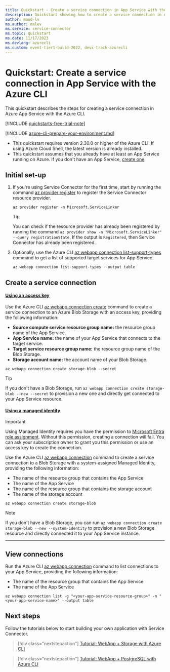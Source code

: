 ```yaml
---
title: Quickstart - Create a service connection in App Service with the Azure CLI
description: Quickstart showing how to create a service connection in App Service with the Azure CLI
author: maud-lv
ms.author: malev
ms.service: service-connector
ms.topic: quickstart
ms.date: 11/17/2023
ms.devlang: azurecli
ms.custom: event-tier1-build-2022, devx-track-azurecli
---
```

# Quickstart: Create a service connection in App Service with the Azure CLI

This quickstart describes the steps for creating a service connection in Azure App Service with the Azure CLI.

[!INCLUDE [quickstarts-free-trial-note](../../includes/quickstarts-free-trial-note.md)]

[!INCLUDE [azure-cli-prepare-your-environment.md](~/articles/reusable-content/azure-cli/azure-cli-prepare-your-environment.md)]

- This quickstart requires version 2.30.0 or higher of the Azure CLI. If using Azure Cloud Shell, the latest version is already installed.
- This quickstart assumes that you already have at least an App Service running on Azure. If you don't have an App Service, [create one](../app-service/quickstart-dotnetcore.md).

## Initial set-up

1. If you're using Service Connector for the first time, start by running the command [az provider register](/cli/azure/provider#az-provider-register) to register the Service Connector resource provider.

   ```azurecli
   az provider register -n Microsoft.ServiceLinker
   ```

   > [!TIP]
   > You can check if the resource provider has already been registered by running the command  `az provider show -n "Microsoft.ServiceLinker" --query registrationState`. If the output is `Registered`, then Service Connector has already been registered.
   >
2. Optionally, use the Azure CLI [az webapp connection list-support-types](/cli/azure/webapp/connection#az-webapp-connection-list-support-types) command to get a list of supported target services for App Service.

   ```azurecli
   az webapp connection list-support-types --output table
   ```

## Create a service connection

#### [Using an access key](#tab/Using-access-key)

Use the Azure CLI [az webapp connection create](/cli/azure/webapp/connection/create) command to create a service connection to an Azure Blob Storage with an access key, providing the following information:

- **Source compute service resource group name:** the resource group name of the App Service.
- **App Service name:** the name of your App Service that connects to the target service.
- **Target service resource group name:** the resource group name of the Blob Storage.
- **Storage account name:** the account name of your Blob Storage.

```azurecli
az webapp connection create storage-blob --secret
```

> [!TIP]
> If you don't have a Blob Storage, run `az webapp connection create storage-blob --new --secret` to provision a new one and directly get connected to your App Service resource.

#### [Using a managed identity](#tab/Using-Managed-Identity)

> [!IMPORTANT]
> Using Managed Identity requires you have the permission to [Microsoft Entra role assignment](../active-directory/managed-identities-azure-resources/howto-assign-access-portal.md). Without this permission, creating a connection will fail. You can ask your subscription owner to grant you this permission or use an access key to create the connection.

Use the Azure CLI [az webapp connection](/cli/azure/webapp/connection) command to create a service connection to a Blob Storage with a system-assigned Managed Identity, providing the following information:

- The name of the resource group that contains the App Service
- The name of the App Service
- The name of the resource group that contains the storage account
- The name of the storage account

```azurecli
az webapp connection create storage-blob
```

> [!NOTE]
> If you don't have a Blob Storage, you can run `az webapp connection create storage-blob --new --system-identity` to provision a new Blob Storage resource and directly connected it to your App Service instance.

---

## View connections

Run the Azure CLI [az webapp connection](/cli/azure/webapp/connection) command to list connections to your App Service, providing the following information:

- The name of the resource group that contains the App Service
- The name of the App Service

```azurecli
az webapp connection list -g "<your-app-service-resource-group>" -n "<your-app-service-name>" --output table
```

## Next steps

Follow the tutorials below to start building your own application with Service Connector.

> [!div class="nextstepaction"]
> [Tutorial: WebApp + Storage with Azure CLI](./tutorial-csharp-webapp-storage-cli.md)

> [!div class="nextstepaction"]
> [Tutorial: WebApp + PostgreSQL with Azure CLI](./tutorial-django-webapp-postgres-cli.md)
